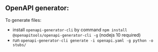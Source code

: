 ## OpenAPI generator:
To generate files:
- install `openapi-generator-cli` by command `npm install @openapitools/openapi-generator-cli -g` (nodejs 10 required)
- run `openapi-generator-cli generate -i openapi.yaml -g python -o stubs/`